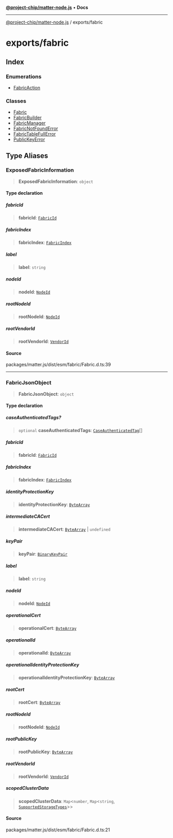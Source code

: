 [**@project-chip/matter-node.js**](../../README.md) • **Docs**

***

[@project-chip/matter-node.js](../../modules.md) / exports/fabric

# exports/fabric

## Index

### Enumerations

- [FabricAction](enumerations/FabricAction.md)

### Classes

- [Fabric](classes/Fabric.md)
- [FabricBuilder](classes/FabricBuilder.md)
- [FabricManager](classes/FabricManager.md)
- [FabricNotFoundError](classes/FabricNotFoundError.md)
- [FabricTableFullError](classes/FabricTableFullError.md)
- [PublicKeyError](classes/PublicKeyError.md)

## Type Aliases

### ExposedFabricInformation

> **ExposedFabricInformation**: `object`

#### Type declaration

##### fabricId

> **fabricId**: [`FabricId`](../datatype/README.md#fabricid)

##### fabricIndex

> **fabricIndex**: [`FabricIndex`](../datatype/README.md#fabricindex)

##### label

> **label**: `string`

##### nodeId

> **nodeId**: [`NodeId`](../datatype/README.md#nodeid)

##### rootNodeId

> **rootNodeId**: [`NodeId`](../datatype/README.md#nodeid)

##### rootVendorId

> **rootVendorId**: [`VendorId`](../datatype/README.md#vendorid)

#### Source

packages/matter.js/dist/esm/fabric/Fabric.d.ts:39

***

### FabricJsonObject

> **FabricJsonObject**: `object`

#### Type declaration

##### caseAuthenticatedTags?

> `optional` **caseAuthenticatedTags**: [`CaseAuthenticatedTag`](../datatype/README.md#caseauthenticatedtag)[]

##### fabricId

> **fabricId**: [`FabricId`](../datatype/README.md#fabricid)

##### fabricIndex

> **fabricIndex**: [`FabricIndex`](../datatype/README.md#fabricindex)

##### identityProtectionKey

> **identityProtectionKey**: [`ByteArray`](../../util/export/README.md#bytearray)

##### intermediateCACert

> **intermediateCACert**: [`ByteArray`](../../util/export/README.md#bytearray) \| `undefined`

##### keyPair

> **keyPair**: [`BinaryKeyPair`](../../crypto/export/README.md#binarykeypair)

##### label

> **label**: `string`

##### nodeId

> **nodeId**: [`NodeId`](../datatype/README.md#nodeid)

##### operationalCert

> **operationalCert**: [`ByteArray`](../../util/export/README.md#bytearray)

##### operationalId

> **operationalId**: [`ByteArray`](../../util/export/README.md#bytearray)

##### operationalIdentityProtectionKey

> **operationalIdentityProtectionKey**: [`ByteArray`](../../util/export/README.md#bytearray)

##### rootCert

> **rootCert**: [`ByteArray`](../../util/export/README.md#bytearray)

##### rootNodeId

> **rootNodeId**: [`NodeId`](../datatype/README.md#nodeid)

##### rootPublicKey

> **rootPublicKey**: [`ByteArray`](../../util/export/README.md#bytearray)

##### rootVendorId

> **rootVendorId**: [`VendorId`](../datatype/README.md#vendorid)

##### scopedClusterData

> **scopedClusterData**: `Map`\<`number`, `Map`\<`string`, [`SupportedStorageTypes`](../../storage/export/README.md#supportedstoragetypes)\>\>

#### Source

packages/matter.js/dist/esm/fabric/Fabric.d.ts:21
